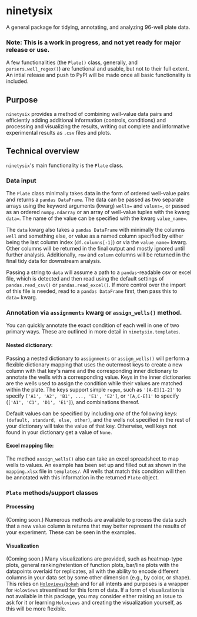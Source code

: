 # ninetysix
A general package for tidying, annotating, and analyzing 96-well plate data.

### Note: This is a work in progress, and not yet ready for major release or use. 

A few functionalities (the `Plate()` class, generally, and `parsers.well_regex()`) are functional and usable, but not to their full extent. An intial release and push to PyPI will be made once all basic functionality is included.

## Purpose
`ninetysix` provides a method of combining well-value data pairs and efficiently adding additional information (controls, conditions) and processing and visualizing the results, writing out complete and informative experimental results as `.csv` files and plots.

## Technical overview
`ninetysix`'s main functionality is the `Plate` class.

### Data input
The `Plate` class minimally takes data in the form of ordered well-value pairs and returns a `pandas DataFrame`. The data can be passed as two separate arrays using the keyword arguments (kwarg) `wells=` and `values=`, or passed as an ordered `numpy.ndarray` or an array of well-value tuples with the kwarg `data=`. The name of the value can be specified with the kwarg `value_name=`.

The `data` kwarg also takes a `pandas DataFrame` with minimally the columns `well` and something else, or value as a named column specified by either being the last column index (`df.columns[-1]`) or via the `value_name=` kwarg. Other columns will be returned in the final output and mostly ignored until further analysis. Additionally, `row` and `column` columns will be returned in the final tidy data for downstream analysis.

Passing a string to `data` will assume a path to a `pandas`-readable csv or excel file, which is detected and then read using the default settings of `pandas.read_csv()` or `pandas.read_excel()`. If more control over the import of this file is needed, read to a `pandas DataFrame` first, then pass this to `data=` kwarg.

### Annotation via `assignments` kwarg or `assign_wells()` method.
You can quickly annotate the exact condition of each well in one of two primary ways. These are outlined in more detail in `ninetysix.templates`.

#### Nested dictionary:
Passing a nested dictionary to `assignments` or `assign_wells()` will perform a flexible dictionary mapping that uses the outermost keys to create a new column with that key's name and the corresponding inner dictionary to annotate the wells with a corresponding value. Keys in the inner dictionaries are the wells used to assign the condition while their values are matched within the plate.  The keys support simple `regex`, such as `'[A-E][1-2]'` to specify `['A1', 'A2', 'B1', ..., 'E1', 'E2']`, or `'[A,C-E]1'` to specify (`['A1', 'C1', 'D1', 'E1']`), and combinations thereof.

Default values can be specified by including _one_ of the following keys: `(default, standard, else, other)`, and the wells not specified in the rest of your dictionary will take the value of that key. Otherwise, well keys not found in your dictionary get a value of `None`.

#### Excel mapping file:
The method `assign_wells()` also can take an excel spreadsheet to map wells to values. An example has been set up and filled out as shown in the `mapping.xlsx` file in `templates/`. All wells that match this condition will then be annotated with this information in the returned `Plate` object.

### `Plate` methods/support classes
#### Processing
(Coming soon.)
Numerous methods are available to process the data such that a new value column is returns that may better represent the results of your experiment. These can be seen in the examples.

#### Visualization
(Coming soon.)
Many visualizations are provided, such as heatmap-type plots, general ranking/retention of function plots, bar/line plots with the datapoints overlaid for replicates, all with the ability to encode different columns in your data set by some other dimension (e.g., by color, or shape). This relies on [`Holoviews`](http://holoviews.org/)/[`bokeh`](https://docs.bokeh.org/en/latest/) and for all intents and purposes is a wrapper for `Holoviews` streamlined for this form of data. If a form of visualization is not available in this package, you may consider either raising an issue to ask for it or learning `Holoviews` and creating the visualization yourself, as this will be more flexible.